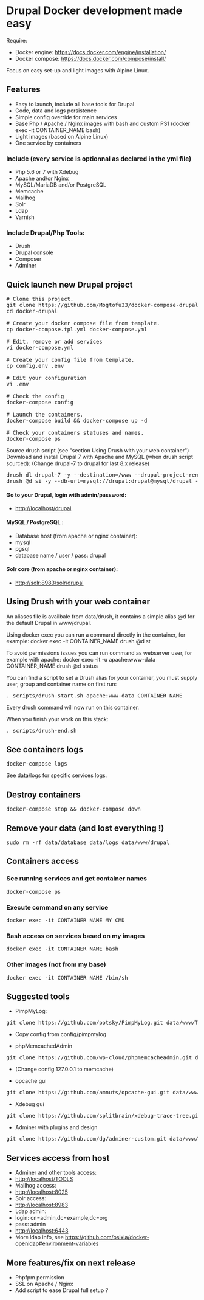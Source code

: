 # Drupal Docker development made easy

Require:

* Docker engine: https://docs.docker.com/engine/installation/
* Docker compose: https://docs.docker.com/compose/install/

Focus on easy set-up and light images with Alpine Linux.

## Features
* Easy to launch, include all base tools for Drupal
* Code, data and logs persistence
* Simple config override for main services
* Base Php / Apache / Nginx images with bash and custom PS1 (docker exec -it CONTAINER_NAME bash)
* Light images (based on Alpine Linux)
* One service by containers

### Include (every service is optionnal as declared in the yml file)
* Php 5.6 or 7 with Xdebug
* Apache and/or Nginx
* MySQL/MariaDB and/or PostgreSQL
* Memcache
* Mailhog
* Solr
* Ldap
* Varnish

### Include Drupal/Php Tools:
* Drush
* Drupal console
* Composer
* Adminer

## Quick launch new Drupal project

<pre>
# Clone this project.
git clone https://github.com/Mogtofu33/docker-compose-drupal.git docker-drupal
cd docker-drupal

# Create your docker compose file from template.
cp docker-compose.tpl.yml docker-compose.yml

# Edit, remove or add services
vi docker-compose.yml

# Create your config file from template.
cp config.env .env

# Edit your configuration
vi .env

# Check the config
docker-compose config

# Launch the containers.
docker-compose build && docker-compose up -d

# Check your containers statuses and names.
docker-compose ps
</pre>

Source drush script (see "section Using Drush with your web container")
Download and install Drupal 7 with Apache and MySQL (when drush script sourced):
(Change drupal-7 to drupal for last 8.x release)
<pre>
drush dl drupal-7 -y --destination=/www --drupal-project-rename
drush @d si -y --db-url=mysql://drupal:drupal@mysql/drupal --account-name=admin --account-pass=password
</pre>

#### Go to your Drupal, login with admin/password:

* [http://localhost/drupal](http://localhost/drupal)

#### MySQL / PostgreSQL :
* Database host (from apache or nginx container):
 * mysql
 * pgsql
* database name / user / pass: drupal

#### Solr core (from apache or nginx container):
* [http://solr:8983/solr/drupal](http://solr:8983/solr/drupal)

## Using Drush with your web container

An aliases file is availbale from data/drush, it contains a simple alias @d for the default Drupal in www/drupal.

Using docker exec you can run a command directly in the container, for example:
 docker exec -it CONTAINER_NAME drush @d st

To avoid permissions issues you can run command as webserver user, for example with apache:
 docker exec -it -u apache:www-data CONTAINER_NAME drush @d status

You can find a script to set a Drush alias for your container, you must supply user, group and container name on first run:
<pre>. scripts/drush-start.sh apache:www-data CONTAINER_NAME</pre>
Every drush command will now run on this container.

When you finish your work on this stack:
<pre>. scripts/drush-end.sh</pre>

## See containers logs
<pre>docker-compose logs</pre>

See data/logs for specific services logs.

## Destroy containers
<pre>docker-compose stop && docker-compose down</pre>

## Remove your data (and lost everything !)
<pre>sudo rm -rf data/database data/logs data/www/drupal</pre>

## Containers access

### See running services and get container names
<pre>docker-compose ps</pre>

### Execute command on any service
<pre>docker exec -it CONTAINER_NAME MY_CMD</pre>

### Bash access on services based on my images
<pre>docker exec -it CONTAINER_NAME bash</pre>

### Other images (not from my base)
<pre>docker exec -it CONTAINER_NAME /bin/sh</pre>

## Suggested tools

- PimpMyLog:
<pre>git clone https://github.com/potsky/PimpMyLog.git data/www/TOOLS/PimpMyLog</pre>

 - Copy config from config/pimpmylog

- phpMemcachedAdmin
<pre>git clone https://github.com/wp-cloud/phpmemcacheadmin.git data/www/TOOLS/PhpMemcachedAdmin</pre>

  - (Change config 127.0.0.1 to memcache)

- opcache gui
<pre>git clone https://github.com/amnuts/opcache-gui.git data/www/TOOLS/Opcache-gui</pre>

- Xdebug gui
<pre>git clone https://github.com/splitbrain/xdebug-trace-tree.git data/www/TOOLS/Xdebug-trace</pre>

- Adminer with plugins and design
<pre>git clone https://github.com/dg/adminer-custom.git data/www/TOOLS/adminer</pre>

## Services access from host

* Adminer and other tools access:
 * [http://localhost/TOOLS](http://localhost/TOOLS)
* Mailhog access:
 * [http://localhost:8025](http://localhost:8025)
* Solr access:
 * [http://localhost:8983](http://localhost:8983)
* Ldap admin:
 * login: cn=admin,dc=example,dc=org
 * pass: admin
 * [http://localhost:6443](http://localhost:6443)
* More ldap info, see https://github.com/osixia/docker-openldap#environment-variables

## More features/fix on next release

* Phpfpm permission
* SSL on Apache / Nginx
* Add script to ease Drupal full setup ?

